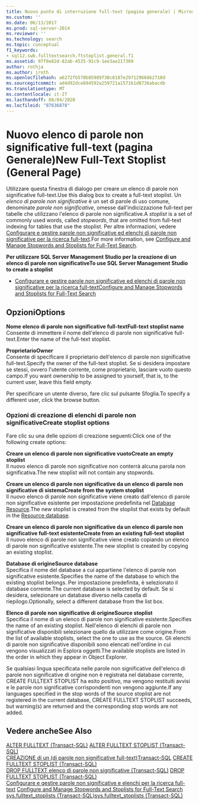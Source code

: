 ```yaml
---
title: Nuovo punto di interruzione full-text (pagina generale) | Microsoft Docs
ms.custom: ''
ms.date: 06/13/2017
ms.prod: sql-server-2014
ms.reviewer: ''
ms.technology: search
ms.topic: conceptual
f1_keywords:
- sql12.swb.fulltextsearch.ftstoplist.general.f1
ms.assetid: 97f8e82d-82ab-4525-91c9-1ee3ae217309
author: rothja
ms.author: jroth
ms.openlocfilehash: a6272fb570b85989f38c8187e29712966862710d
ms.sourcegitcommit: ad4d92dce894592a259721a1571b1d8736abacdb
ms.translationtype: MT
ms.contentlocale: it-IT
ms.lasthandoff: 08/04/2020
ms.locfileid: "87636878"
---
```

# <a name="new-full-text-stoplist-general-page"></a><span data-ttu-id="905a0-102">Nuovo elenco di parole non significative full-text (pagina Generale)</span><span class="sxs-lookup"><span data-stu-id="905a0-102">New Full-Text Stoplist (General Page)</span></span>
  <span data-ttu-id="905a0-103">Utilizzare questa finestra di dialogo per creare un elenco di parole non significative full-text.</span><span class="sxs-lookup"><span data-stu-id="905a0-103">Use this dialog box to create a full-text stoplist.</span></span> <span data-ttu-id="905a0-104">Un *elenco di parole non significative* è un set di parole di uso comune, denominate *parole non significative*, omesse dall'indicizzazione full-text per tabelle che utilizzano l'elenco di parole non significative.</span><span class="sxs-lookup"><span data-stu-id="905a0-104">A *stoplist* is a set of commonly used words, called *stopwords*, that are omitted from full-text indexing for tables that use the stoplist.</span></span> <span data-ttu-id="905a0-105">Per altre informazioni, vedere [Configurare e gestire parole non significative ed elenchi di parole non significative per la ricerca full-text](../relational-databases/search/full-text-search.md).</span><span class="sxs-lookup"><span data-stu-id="905a0-105">For more information, see [Configure and Manage Stopwords and Stoplists for Full-Text Search](../relational-databases/search/full-text-search.md).</span></span>  
  
 <span data-ttu-id="905a0-106">**Per utilizzare SQL Server Management Studio per la creazione di un elenco di parole non significative**</span><span class="sxs-lookup"><span data-stu-id="905a0-106">**To use SQL Server Management Studio to create a stoplist**</span></span>  
  
-   [<span data-ttu-id="905a0-107">Configurare e gestire parole non significative ed elenchi di parole non significative per la ricerca full-text</span><span class="sxs-lookup"><span data-stu-id="905a0-107">Configure and Manage Stopwords and Stoplists for Full-Text Search</span></span>](../relational-databases/search/full-text-search.md)  
  
## <a name="options"></a><span data-ttu-id="905a0-108">Opzioni</span><span class="sxs-lookup"><span data-stu-id="905a0-108">Options</span></span>  
 <span data-ttu-id="905a0-109">**Nome elenco di parole non significative full-text**</span><span class="sxs-lookup"><span data-stu-id="905a0-109">**Full-text stoplist name**</span></span>  
 <span data-ttu-id="905a0-110">Consente di immettere il nome dell'elenco di parole non significative full-text.</span><span class="sxs-lookup"><span data-stu-id="905a0-110">Enter the name of the full-text stoplist.</span></span>  
  
 <span data-ttu-id="905a0-111">**Proprietario**</span><span class="sxs-lookup"><span data-stu-id="905a0-111">**Owner**</span></span>  
 <span data-ttu-id="905a0-112">Consente di specificare il proprietario dell'elenco di parole non significative full-text.</span><span class="sxs-lookup"><span data-stu-id="905a0-112">Specify the owner of the full-text stoplist.</span></span> <span data-ttu-id="905a0-113">Se si desidera impostare se stessi, ovvero l'utente corrente, come proprietario, lasciare vuoto questo campo.</span><span class="sxs-lookup"><span data-stu-id="905a0-113">If you want ownership to be assigned to yourself, that is, to the current user, leave this field empty.</span></span>  
  
 <span data-ttu-id="905a0-114">Per specificare un utente diverso, fare clic sul pulsante Sfoglia.</span><span class="sxs-lookup"><span data-stu-id="905a0-114">To specify a different user, click the browse button.</span></span>  
  
### <a name="create-stoplist-options"></a><span data-ttu-id="905a0-115">Opzioni di creazione di elenchi di parole non significative</span><span class="sxs-lookup"><span data-stu-id="905a0-115">Create stoplist options</span></span>  
 <span data-ttu-id="905a0-116">Fare clic su una delle opzioni di creazione seguenti:</span><span class="sxs-lookup"><span data-stu-id="905a0-116">Click one of the following create options:</span></span>  
  
 <span data-ttu-id="905a0-117">**Creare un elenco di parole non significative vuoto**</span><span class="sxs-lookup"><span data-stu-id="905a0-117">**Create an empty stoplist**</span></span>  
 <span data-ttu-id="905a0-118">Il nuovo elenco di parole non significative non conterrà alcuna parola non significativa.</span><span class="sxs-lookup"><span data-stu-id="905a0-118">The new stoplist will not contain any stopwords.</span></span>  
  
 <span data-ttu-id="905a0-119">**Creare un elenco di parole non significative da un elenco di parole non significative di sistema**</span><span class="sxs-lookup"><span data-stu-id="905a0-119">**Create from the system stoplist**</span></span>  
 <span data-ttu-id="905a0-120">Il nuovo elenco di parole non significative viene creato dall'elenco di parole non significative esistente per impostazione predefinita nel [Database Resource](../relational-databases/databases/resource-database.md).</span><span class="sxs-lookup"><span data-stu-id="905a0-120">The new stoplist is created from the stoplist that exists by default in the [Resource database](../relational-databases/databases/resource-database.md).</span></span>  
  
 <span data-ttu-id="905a0-121">**Creare un elenco di parole non significative da un elenco di parole non significative full-text esistente**</span><span class="sxs-lookup"><span data-stu-id="905a0-121">**Create from an existing full-text stoplist**</span></span>  
 <span data-ttu-id="905a0-122">Il nuovo elenco di parole non significative viene creato copiando un elenco di parole non significative esistente.</span><span class="sxs-lookup"><span data-stu-id="905a0-122">The new stoplist is created by copying an existing stoplist.</span></span>  
  
 <span data-ttu-id="905a0-123">**Database di origine**</span><span class="sxs-lookup"><span data-stu-id="905a0-123">**Source database**</span></span>  
 <span data-ttu-id="905a0-124">Specifica il nome del database a cui appartiene l'elenco di parole non significative esistente.</span><span class="sxs-lookup"><span data-stu-id="905a0-124">Specifies the name of the database to which the existing stoplist belongs.</span></span> <span data-ttu-id="905a0-125">Per impostazione predefinita, è selezionato il database corrente.</span><span class="sxs-lookup"><span data-stu-id="905a0-125">The current database is selected by default.</span></span> <span data-ttu-id="905a0-126">Se si desidera, selezionare un database diverso nella casella di riepilogo.</span><span class="sxs-lookup"><span data-stu-id="905a0-126">Optionally, select a different database from the list box.</span></span>  
  
 <span data-ttu-id="905a0-127">**Elenco di parole non significative di origine**</span><span class="sxs-lookup"><span data-stu-id="905a0-127">**Source stoplist**</span></span>  
 <span data-ttu-id="905a0-128">Specifica il nome di un elenco di parole non significative esistente.</span><span class="sxs-lookup"><span data-stu-id="905a0-128">Specifies the name of an existing stoplist.</span></span> <span data-ttu-id="905a0-129">Nell'elenco di elenchi di parole non significative disponibili selezionare quello da utilizzare come origine.</span><span class="sxs-lookup"><span data-stu-id="905a0-129">From the list of available stoplists, select the one to use as the source.</span></span> <span data-ttu-id="905a0-130">Gli elenchi di parole non significative disponibili sono elencati nell'ordine in cui vengono visualizzati in Esplora oggetti.</span><span class="sxs-lookup"><span data-stu-id="905a0-130">The available stoplists are listed in the order in which they appear in Object Explorer.</span></span>  
  
 <span data-ttu-id="905a0-131">Se qualsiasi lingua specificata nelle parole non significative dell'elenco di parole non significative di origine non è registrata nel database corrente, CREATE FULLTEXT STOPLIST ha esito positivo, ma vengono restituiti avvisi e le parole non significative corrispondenti non vengono aggiunte.</span><span class="sxs-lookup"><span data-stu-id="905a0-131">If any languages specified in the stop words of the source stoplist are not registered in the current database, CREATE FULLTEXT STOPLIST succeeds, but warning(s) are returned and the corresponding stop words are not added.</span></span>  
  
## <a name="see-also"></a><span data-ttu-id="905a0-132">Vedere anche</span><span class="sxs-lookup"><span data-stu-id="905a0-132">See Also</span></span>  
 <span data-ttu-id="905a0-133">[ALTER FULLTEXT &#40;Transact-SQL&#41;](/sql/t-sql/statements/alter-fulltext-stoplist-transact-sql) </span><span class="sxs-lookup"><span data-stu-id="905a0-133">[ALTER FULLTEXT STOPLIST &#40;Transact-SQL&#41;](/sql/t-sql/statements/alter-fulltext-stoplist-transact-sql) </span></span>  
 <span data-ttu-id="905a0-134">[CREAZIONE di un &#40;di parole non significative full-text&#41;Transact-SQL](/sql/t-sql/statements/create-fulltext-stoplist-transact-sql) </span><span class="sxs-lookup"><span data-stu-id="905a0-134">[CREATE FULLTEXT STOPLIST &#40;Transact-SQL&#41;](/sql/t-sql/statements/create-fulltext-stoplist-transact-sql) </span></span>  
 <span data-ttu-id="905a0-135">[DROP FULLTEXT elenco di parole non significative &#40;Transact-SQL&#41;](/sql/t-sql/statements/drop-fulltext-stoplist-transact-sql) </span><span class="sxs-lookup"><span data-stu-id="905a0-135">[DROP FULLTEXT STOPLIST &#40;Transact-SQL&#41;](/sql/t-sql/statements/drop-fulltext-stoplist-transact-sql) </span></span>  
 <span data-ttu-id="905a0-136">[Configurare e gestire parole non significative e elenchi per la ricerca full-text](../relational-databases/search/full-text-search.md) </span><span class="sxs-lookup"><span data-stu-id="905a0-136">[Configure and Manage Stopwords and Stoplists for Full-Text Search](../relational-databases/search/full-text-search.md) </span></span>  
 [<span data-ttu-id="905a0-137">sys.fulltext_stoplists &#40;Transact-SQL&#41;</span><span class="sxs-lookup"><span data-stu-id="905a0-137">sys.fulltext_stoplists &#40;Transact-SQL&#41;</span></span>](/sql/relational-databases/system-catalog-views/sys-fulltext-stoplists-transact-sql)  
  
  
